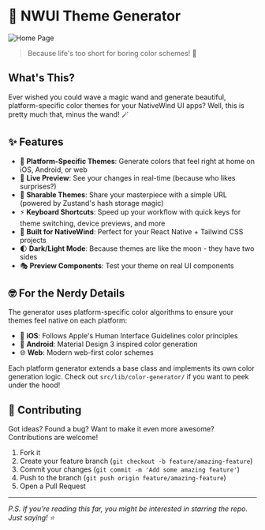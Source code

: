 # 🎨 NWUI Theme Generator
![Home Page](https://github.com/user-attachments/assets/b385eabb-cd5a-4ada-8aaf-5393b4002f5d)

> Because life's too short for boring color schemes! 🌈

## What's This?

Ever wished you could wave a magic wand and generate beautiful, platform-specific color themes for your NativeWind UI apps? Well, this is pretty much that, minus the wand! 🪄

## ✨ Features

- 🎯 **Platform-Specific Themes**: Generate colors that feel right at home on iOS, Android, or web
- 🔄 **Live Preview**: See your changes in real-time (because who likes surprises?)
- 🔗 **Sharable Themes**: Share your masterpiece with a simple URL (powered by Zustand's hash storage magic)
- ⚡️ **Keyboard Shortcuts**: Speed up your workflow with quick keys for theme switching, device previews, and more
- 📱 **Built for NativeWind**: Perfect for your React Native + Tailwind CSS projects
- 🌓 **Dark/Light Mode**: Because themes are like the moon - they have two sides
- 🎭 **Preview Components**: Test your theme on real UI components

## 🤓 For the Nerdy Details

The generator uses platform-specific color algorithms to ensure your themes feel native on each platform:

- 🍎 **iOS**: Follows Apple's Human Interface Guidelines color principles
- 🤖 **Android**: Material Design 3 inspired color generation
- 🌐 **Web**: Modern web-first color schemes

Each platform generator extends a base class and implements its own color generation logic. Check out `src/lib/color-generator/` if you want to peek under the hood!

## 🤝 Contributing

Got ideas? Found a bug? Want to make it even more awesome? Contributions are welcome!

1. Fork it
2. Create your feature branch (`git checkout -b feature/amazing-feature`)
3. Commit your changes (`git commit -m 'Add some amazing feature'`)
4. Push to the branch (`git push origin feature/amazing-feature`)
5. Open a Pull Request

---

_P.S. If you're reading this far, you might be interested in starring the repo. Just saying! ⭐️_
